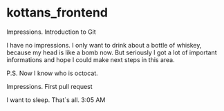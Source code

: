 # kottans_frontend


Impressions. Introduction to Git

I have no impressions. I only want to drink about a bottle of whiskey, because my head is like a bomb now. But seriously I got a lot of important informations and hope I could make next steps in this area.

P.S. Now I know who is octocat.


Impressions. First pull request

I want to sleep. That`s all. 3:05 AM
